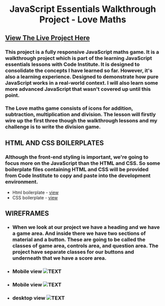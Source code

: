 <h1 align="center">JavaScript Essentials Walkthrough Project - Love Maths</h1>

## [View The Live Project Here](#)

### This project is a fully responsive JavaScript maths game. It is a walkthrough project which is part of the learning JavaScript essentials lessons with Code Institute. It is designed to consolidate the concepts I have learned so far. However, it's also a learning experience. Designed to demonstrate how pure JavaScript works in a real-world context. I will also learn some more advanced JavaScript  that wasn't covered up until this point.

### The Love maths game consists of icons for addition, subtraction, multiplication and division. The lesson will firstly wire up the first three though the walkthrough lessons and my challenge is to write the division game.


## HTML AND CSS BOILERPLATES

### Although the front-end styling is  important, we're going to focus more  on the JavaScript than the HTML and CSS. So some boilerplate files containing HTML and CSS  will be provided from Code Institute to copy and  paste into the development environment.
-  Html  boilerplate - [view]()
-  CSS  boilerplate -  [view]()


## WIREFRAMES

- ### When we look at our project we have a heading and we have a game area. And inside there we have two sections of material and a button. These are going to be called the classes of game area, controls area, and question area. The project have separate classes for our buttons and underneath that we have a score area. 

- ### Mobile view ![TEXT](#)

- ### Mobile view ![TEXT](#)

- ### desktop view ![TEXT](#)




